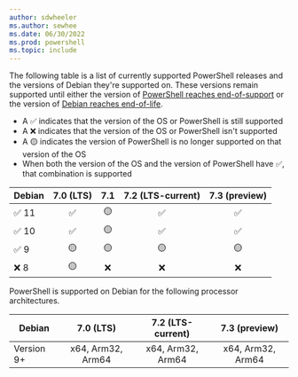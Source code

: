 ```yaml
---
author: sdwheeler
ms.author: sewhee
ms.date: 06/30/2022
ms.prod: powershell
ms.topic: include
---
```

<!-- markdownlint-disable first-line-h1 -->
The following table is a list of currently supported PowerShell releases and the versions of Debian
they're supported on. These versions remain supported until either the version of
[PowerShell reaches end-of-support][lifecycle] or the version of
[Debian reaches end-of-life][eol-debian].

- A &#x2705; indicates that the version of the OS or PowerShell is still supported
- A &#x274c; indicates that the version of the OS or PowerShell isn't supported
- A &#x1f7e1; indicates the version of PowerShell is no longer supported on that version of the OS
- When both the version of the OS and the version of PowerShell have &#x2705;, that combination is
  supported

|   Debian    | 7.0 (LTS) |    7.1    | 7.2 (LTS-current) | 7.3 (preview) |
| ----------- | :-------: | :-------: | :---------------: | :-----------: |
| &#x2705; 11 | &#x2705;  | &#x1f7e1; |     &#x2705;      |   &#x2705;    |
| &#x2705; 10 | &#x2705;  | &#x1f7e1; |     &#x2705;      |   &#x2705;    |
| &#x2705; 9  | &#x1f7e1; | &#x1f7e1; |     &#x1f7e1;     |   &#x1f7e1;   |
| &#x274c; 8  | &#x1f7e1; | &#x274c;  |     &#x274c;      |   &#x274c;    |

PowerShell is supported on Debian for the following processor architectures.

|   Debian   |     7.0 (LTS)     | 7.2 (LTS-current) |   7.3 (preview)   |
| ---------- | :---------------: | :---------------: | :---------------: |
| Version 9+ | x64, Arm32, Arm64 | x64, Arm32, Arm64 | x64, Arm32, Arm64 |

[lifecycle]: /powershell/scripting/install/powershell-support-lifecycle
[eol-debian]: https://wiki.debian.org/DebianReleases
